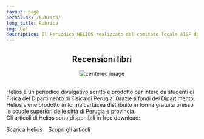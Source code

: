 ```yaml
---
layout: page
permalink: /Rubrica/
long_title: Rubrica
img: Hel
description: Il Periodico HELIOS realizzato dal comitato locale AISF di Perugia
---
```


<center><h2><b>Recensioni libri </b></h2></center>

 <figure>
<center>
    <img src="/perugia/ImgSlideShow/BARI-PERUGIA.png" alt="centered image" style="max-width:53%"
    height="auto" width="auto" class="responsive" >
</center>
</figure>

<section>

<br>
Helios è un periodico divulgativo scritto e prodotto per intero da studenti di Fisica del Dipartimento di Fisica di Perugia.
Grazie a fondi del Dipartimento, Helios viene prodotto in forma cartacea  distribuito in forma gratuita presso le scuole superiori delle città di Perugia e provincia.
<br>Gli articoli di Helios sono disponibili in free download:<br>

<a href="/perugia/Download">Scarica Helios</a>&nbsp; &nbsp;
<a href="/perugia/Articoli">Scopri gli articoli</a>

</section>
